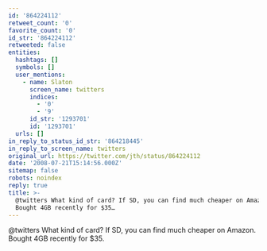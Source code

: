 ```yaml
---
id: '864224112'
retweet_count: '0'
favorite_count: '0'
id_str: '864224112'
retweeted: false
entities:
  hashtags: []
  symbols: []
  user_mentions:
    - name: Slaton
      screen_name: twitters
      indices:
        - '0'
        - '9'
      id_str: '1293701'
      id: '1293701'
  urls: []
in_reply_to_status_id_str: '864218445'
in_reply_to_screen_name: twitters
original_url: https://twitter.com/jth/status/864224112
date: '2008-07-21T15:14:56.000Z'
sitemap: false
robots: noindex
reply: true
title: >-
  @twitters What kind of card? If SD, you can find much cheaper on Amazon.
  Bought 4GB recently for $35…
---
```


@twitters What kind of card? If SD, you can find much cheaper on Amazon. Bought 4GB recently for $35.